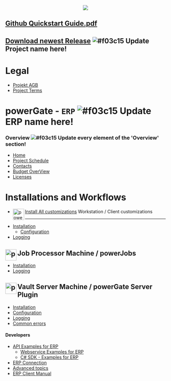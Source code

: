 <p align="center">
<img src="https://user-images.githubusercontent.com/36075173/47220092-12a0cb80-d3b1-11e8-85e2-0f2b17470517.png" align="middle" /> 
</p>

## [Github Quickstart Guide.pdf](https://eu1.hubs.ly/H0bgN5L0)

## [Download newest Release](https://github.com/coolOrangeLabs/{REPO_NAME}/releases/latest) ![#f03c15](https://placehold.co/15x15/f03c15/f03c15.png) Update Project name here!

# Legal

- [Projekt AGB](https://www.coolorange.com/legal/DE/AGB_Softwareprojekte.pdf)
- [Project Terms](https://www.coolorange.com/legal/IT/Terms_and_conditions_for_software_projects.pdf)

# powerGate - `ERP` ![#f03c15](https://placehold.co/15x15/f03c15/f03c15.png) Update ERP name here!

### Overview ![#f03c15](https://placehold.co/15x15/f03c15/f03c15.png) Update every element of the 'Overview' section!

- [Home](./home.md)
- [Project Schedule](./projectschedule.md)
- [Contacts](./contacts.md)
- [Budget OverView](./projectbudget.md)
- [Licenses](./licenses.md)

# Installations and Workflows

+ [Install All customizations](./install-customizations.md)
<img src="https://user-images.githubusercontent.com/36075173/48217750-8159bf00-e388-11e8-88c5-7571ccbdb187.png" height="35" width="35" alt="powerGateServer Logo" align="left"> Workstation / Client customizations
------------------

+ [Installation](./client-installation.md)
  + [Configuration](./client-configuration.md)
+ [Logging](./client-logging.md)

<img src="https://user-images.githubusercontent.com/36075173/46519891-55738700-c87a-11e8-942e-04c7412ae5e0.png" height="35" width="35" alt="powerGateServer Logo" align="left">Job Processor Machine / powerJobs
------------------

+ [Installation](./jobs-installation.md)
+ [Logging](./jobs-logging.md)

<img src="https://user-images.githubusercontent.com/36075173/46519891-55738700-c87a-11e8-942e-04c7412ae5e0.png" height="35" width="35" alt="powerGateServer Logo" align="left"> Vault Server Machine / powerGate Server Plugin
------------------

+ [Installation](./plugin-installation.md)
+ [Configuration](./plugin-configuration.md)
+ [Logging](./server-logging.md)
+ [Common errors](./common-errors.md)

#### Developers

+ [API Examples for ERP](./api-examples-for-erp.md)
  + [Webservice Examples for ERP](./webservice-api-example.md)
  + [C# SDK  -  Examples for ERP](./c#-sdk-api-example.md)
+ [ERP Connection](./erp-connection.md)
+ [Advanced topics](./advanced-topics.md)
+ [ERP Client Manual](./erp-client.md)
